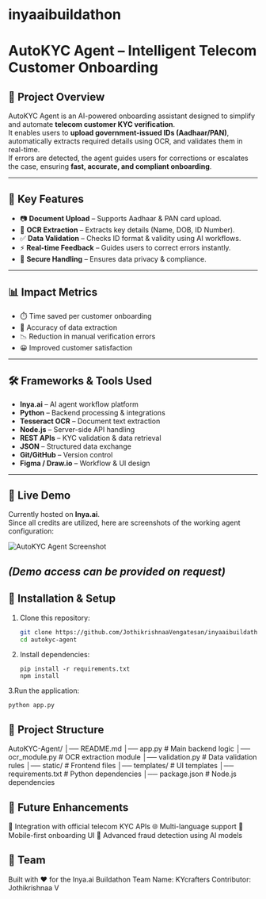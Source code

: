# inyaaibuildathon
# AutoKYC Agent – Intelligent Telecom Customer Onboarding

## 📌 Project Overview
AutoKYC Agent is an AI-powered onboarding assistant designed to simplify and automate **telecom customer KYC verification**.  
It enables users to **upload government-issued IDs (Aadhaar/PAN)**, automatically extracts required details using OCR, and validates them in real-time.  
If errors are detected, the agent guides users for corrections or escalates the case, ensuring **fast, accurate, and compliant onboarding**.

---

## 🚀 Key Features
- 📷 **Document Upload** – Supports Aadhaar & PAN card upload.  
- 🔎 **OCR Extraction** – Extracts key details (Name, DOB, ID Number).  
- ✅ **Data Validation** – Checks ID format & validity using AI workflows.  
- ⚡ **Real-time Feedback** – Guides users to correct errors instantly.  
- 🔐 **Secure Handling** – Ensures data privacy & compliance.  

---

## 📊 Impact Metrics
- ⏱️ Time saved per customer onboarding  
- 🎯 Accuracy of data extraction  
- 📉 Reduction in manual verification errors  
- 😀 Improved customer satisfaction  

---

## 🛠️ Frameworks & Tools Used
- **Inya.ai** – AI agent workflow platform  
- **Python** – Backend processing & integrations  
- **Tesseract OCR** – Document text extraction  
- **Node.js** – Server-side API handling  
- **REST APIs** – KYC validation & data retrieval  
- **JSON** – Structured data exchange  
- **Git/GitHub** – Version control  
- **Figma / Draw.io** – Workflow & UI design  

---

## 🔗 Live Demo
Currently hosted on **Inya.ai**.  
Since all credits are utilized, here are screenshots of the working agent configuration:  

![AutoKYC Agent Screenshot](docs/autokyc_agent.png)  

*(Demo access can be provided on request)*
---


## 🔧 Installation & Setup
1. Clone this repository:
   ```bash
   git clone https://github.com/JothikrishnaaVengatesan/inyaaibuildathon.git
   cd autokyc-agent
2. Install dependencies:
   ```
   pip install -r requirements.txt
   npm install
   ```
3.Run the application:
   ```
   python app.py
   ```
   
## 📂 Project Structure
AutoKYC-Agent/
│── README.md
│── app.py                # Main backend logic
│── ocr_module.py         # OCR extraction module
│── validation.py         # Data validation rules
│── static/               # Frontend files
│── templates/            # UI templates
│── requirements.txt      # Python dependencies
│── package.json          # Node.js dependencies


## 🎯 Future Enhancements

🔗 Integration with official telecom KYC APIs
🌐 Multi-language support
📱 Mobile-first onboarding UI
🤖 Advanced fraud detection using AI models

## 👥 Team

Built with ❤️ for the Inya.ai Buildathon
Team Name: KYcrafters
Contributor: Jothikrishnaa V
